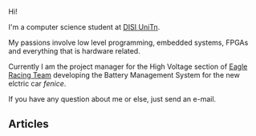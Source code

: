 Hi!

I'm a computer science student at [DISI UniTn](https://www.disi.unitn.it/). 

My passions involve low level programming, embedded systems, FPGAs and everything that is hardware related.  

Currently I am the project manager for the High Voltage section of [Eagle Racing Team](http://www.eagletrt.it/) developing the Battery Management System for the new elctric car _fenice_.

If you have any question about me or else, just send an e-mail.

## Articles
